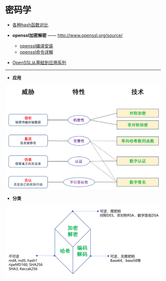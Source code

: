 # 密码学

- [各种hash函数对比](https://en.wikipedia.org/wiki/SHA-1#Comparison_of_SHA_functions)
- **openssl加密解密** —— <http://www.openssl.org/source/>
  - [openssl编译安装](openssl/install.md)
  - [openssl命令详解](openssl/command.md)

- [OpenSSL从基础到应用系列](openssl.base2app/readme.md)

---

- **应用**

![001](原理/001.png)





- **分类**



![002](原理/002.png)



